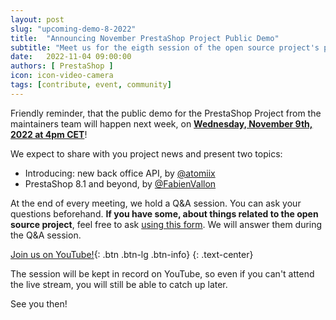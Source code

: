 ```yaml
---
layout: post
slug: "upcoming-demo-8-2022"
title:  "Announcing November PrestaShop Project Public Demo"
subtitle: "Meet us for the eigth session of the open source project's public demo in 2022"
date:   2022-11-04 09:00:00
authors: [ PrestaShop ]
icon: icon-video-camera
tags: [contribute, event, community]
---
```


Friendly reminder, that the public demo for the PrestaShop Project from the maintainers team will happen next week, on [**Wednesday, November 9th, 2022 at 4pm CET**](https://www.youtube.com/watch?v=nRf0EQX3lbg)!

We expect to share with you project news and present two topics:
- Introducing: new back office API, by [@atomiix](https://github.com/atomiix)
- PrestaShop 8.1 and beyond, by [@FabienVallon](https://github.com/FabienVallon)

At the end of every meeting, we hold a Q&A session. You can ask your questions beforehand.
**If you have some, about things related to the open source project**, feel free to ask [using this form](https://forms.gle/FWazuZnXBtFPauFZ7). We will answer them during the Q&A session.

[Join us on YouTube!](https://www.youtube.com/watch?v=nRf0EQX3lbg){: .btn .btn-lg .btn-info}
{: .text-center}

The session will be kept in record on YouTube, so even if you can't attend the live stream, you will still be able to catch up later.

See you then!
